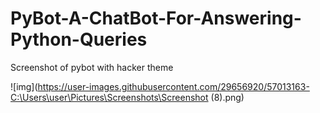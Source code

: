 # PyBot-A-ChatBot-For-Answering-Python-Queries

Screenshot of pybot with hacker theme

![img](https://user-images.githubusercontent.com/29656920/57013163-C:\Users\user\Pictures\Screenshots\Screenshot (8).png)
